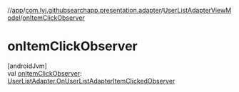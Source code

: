 //[app](../../../index.md)/[com.lyj.githubsearchapp.presentation.adapter](../index.md)/[UserListAdapterViewModel](index.md)/[onItemClickObserver](on-item-click-observer.md)

# onItemClickObserver

[androidJvm]\
val [onItemClickObserver](on-item-click-observer.md): [UserListAdapter.OnUserListAdapterItemClickedObserver](../-user-list-adapter/-on-user-list-adapter-item-clicked-observer/index.md)
